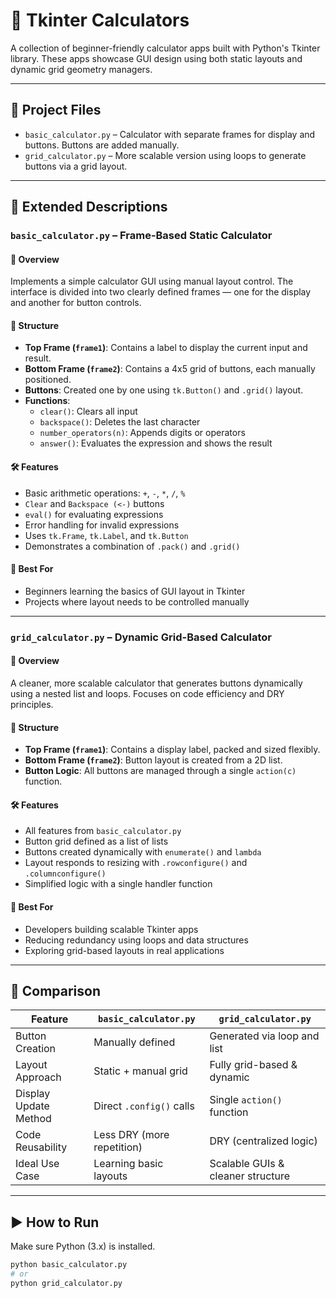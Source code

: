 # 🧮 Tkinter Calculators

A collection of beginner-friendly calculator apps built with Python's Tkinter library. These apps showcase GUI design using both static layouts and dynamic grid geometry managers.

---

## 📂 Project Files

- `basic_calculator.py` – Calculator with separate frames for display and buttons. Buttons are added manually.
- `grid_calculator.py` – More scalable version using loops to generate buttons via a grid layout.

---

## 🧾 Extended Descriptions

### `basic_calculator.py` – Frame-Based Static Calculator

#### 🧩 Overview
Implements a simple calculator GUI using manual layout control. The interface is divided into two clearly defined frames — one for the display and another for button controls.

#### 🧱 Structure
- **Top Frame (`frame1`)**: Contains a label to display the current input and result.
- **Bottom Frame (`frame2`)**: Contains a 4x5 grid of buttons, each manually positioned.
- **Buttons**: Created one by one using `tk.Button()` and `.grid()` layout.
- **Functions**:
  - `clear()`: Clears all input
  - `backspace()`: Deletes the last character
  - `number_operators(n)`: Appends digits or operators
  - `answer()`: Evaluates the expression and shows the result

#### 🛠️ Features
- Basic arithmetic operations: `+`, `-`, `*`, `/`, `%`
- `Clear` and `Backspace (<-)` buttons
- `eval()` for evaluating expressions
- Error handling for invalid expressions
- Uses `tk.Frame`, `tk.Label`, and `tk.Button`
- Demonstrates a combination of `.pack()` and `.grid()`

#### 🎯 Best For
- Beginners learning the basics of GUI layout in Tkinter
- Projects where layout needs to be controlled manually

---

### `grid_calculator.py` – Dynamic Grid-Based Calculator

#### 🧩 Overview
A cleaner, more scalable calculator that generates buttons dynamically using a nested list and loops. Focuses on code efficiency and DRY principles.

#### 🧱 Structure
- **Top Frame (`frame1`)**: Contains a display label, packed and sized flexibly.
- **Bottom Frame (`frame2`)**: Button layout is created from a 2D list.
- **Button Logic**: All buttons are managed through a single `action(c)` function.

#### 🛠️ Features
- All features from `basic_calculator.py`
- Button grid defined as a list of lists
- Buttons created dynamically with `enumerate()` and `lambda`
- Layout responds to resizing with `.rowconfigure()` and `.columnconfigure()`
- Simplified logic with a single handler function

#### 🎯 Best For
- Developers building scalable Tkinter apps
- Reducing redundancy using loops and data structures
- Exploring grid-based layouts in real applications

---

## 🔬 Comparison

| Feature                      | `basic_calculator.py`         | `grid_calculator.py`               |
|-----------------------------|-------------------------------|------------------------------------|
| Button Creation             | Manually defined              | Generated via loop and list        |
| Layout Approach             | Static + manual grid          | Fully grid-based & dynamic         |
| Display Update Method       | Direct `.config()` calls      | Single `action()` function         |
| Code Reusability            | Less DRY (more repetition)    | DRY (centralized logic)            |
| Ideal Use Case              | Learning basic layouts        | Scalable GUIs & cleaner structure  |

---

## ▶️ How to Run

Make sure Python (3.x) is installed.

```bash
python basic_calculator.py
# or
python grid_calculator.py
